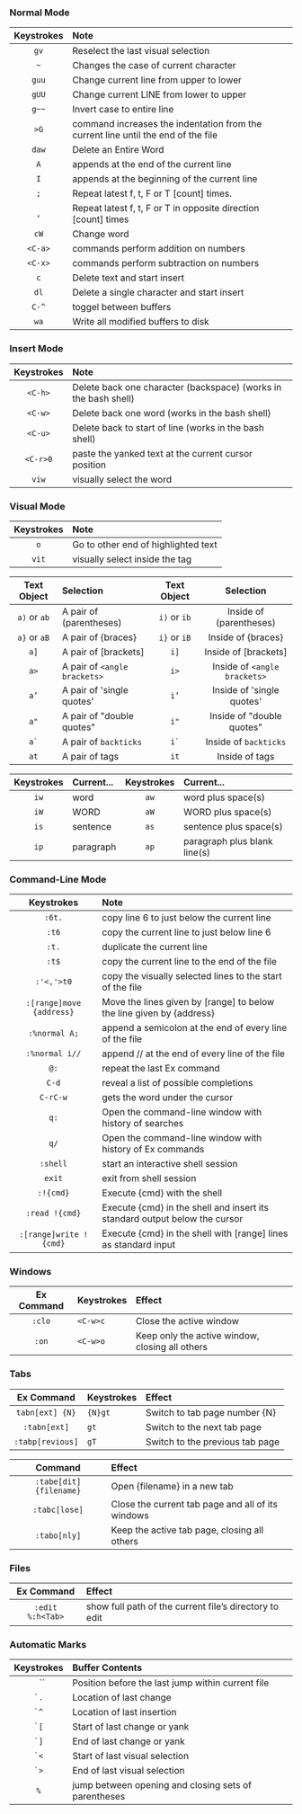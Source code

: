 ### Normal Mode
| Keystrokes        | Note |
| :-------------: |:------------- |
|`gv`| Reselect the last visual selection |
|`~` | Changes the case of current character |
|`guu` | Change current line from upper to lower |
|`gUU` | Change current LINE from lower to upper |
|`g~~` | Invert case to entire line |
|`>G` | command increases the indentation from the current line until the end of the file |
|`daw`| Delete an Entire Word |
|`A`| appends at the end of the current line |
|`I`| appends at the beginning of the current line | 
| `;`| Repeat latest f, t, F or T [count] times. |
| `,`| Repeat latest f, t, F or T in opposite direction [count] times |
| `cW`| Change word |
|`<C-a>` | commands perform addition on numbers |
|`<C-x>` | commands perform subtraction on numbers |
|`c`| Delete text and start insert |
|`dl`| Delete a single character and start insert |
|`C-^`|toggel between buffers|
|`wa`| Write all modified buffers to disk |

### Insert Mode
| Keystrokes        | Note |
| :-------------: |:------------- |
|`<C-h>`| Delete back one character (backspace) (works in the bash shell)|
|`<C-w>`| Delete back one word (works in the bash shell)|
|`<C-u>`| Delete back to start of line (works in the bash shell)|
|`<C-r>0`|paste the yanked text at the current cursor position|
|`viw`|visually select the word|

### Visual Mode
| Keystrokes        | Note |
| :-------------: |:------------- |
|`o`|Go to other end of highlighted text|
|`vit`|visually select inside the tag|

| Text Object        | Selection |  Text Object  | Selection |
| :-------------: |:------------- | :-------------: | :-------------: |
|`a)` or `ab`|  A pair of (parentheses)|`i)` or `ib`|Inside of (parentheses)|
|`a}` or `aB`|  A pair of {braces}|`i}` or `iB`|Inside of {braces}|
|`a]`| A pair of [brackets]|`i]`|Inside of [brackets]|
|`a>`| A pair of `<angle brackets>`|`i>`|Inside of `<angle brackets>`|
|`a’`| A pair of 'single quotes'|`i’`|Inside of 'single quotes'|
|`a"`| A pair of "double quotes"|`i"`|Inside of "double quotes"|
|`` a` ``| A pair of `backticks`|`` i` ``|Inside of `backticks`|
|`at`| A pair of <xml>tags</xml>|`it`|Inside of <xml>tags</xml>|

| Keystrokes | Current... | Keystrokes | Current...|
| :--------: |:---------- | :--------: |:----------|
|`iw`|word|`aw`|word plus space(s)|
|`iW`|WORD|`aW`|WORD plus space(s)|
|`is`|sentence|`as`|sentence plus space(s)|
|`ip`|paragraph|`ap`|paragraph plus blank line(s)|

  
  
  

### Command-Line Mode
| Keystrokes        | Note |
| :-------------: |:------------- |
|`:6t.`      | copy line 6 to just below the current line |
|`:t6`       | copy the current line to just below line 6 |
|`:t.`       | duplicate the current line |
|`:t$`       | copy the current line to the end of the file |
|`:'<,'>t0`  | copy the visually selected lines to the start of the file |
|`:[range]move {address}`| Move the lines given by [range] to below the line given by {address} |
|`:%normal A;`|append a semicolon at the end of every line of the file|
|`:%normal i//`|append // at the end of every line of the file|
|`@:`|repeat the last Ex command|
|`C-d`|reveal a list of possible completions|
|`C-rC-w`|gets the word under the cursor|
|`q:`|Open the command-line window with history of searches|
|`q/`|Open the command-line window with history of Ex commands|
|`:shell`| start an interactive shell session|
|`exit`| exit from shell session|
|`:!{cmd}`|Execute {cmd} with the shell|
|`:read !{cmd}`|Execute {cmd} in the shell and insert its standard output below the cursor|
|`:[range]write !{cmd}`|Execute {cmd} in the shell with [range] lines as standard input|

### Windows
| Ex Command | Keystrokes | Effect |
| :-------------: |:------------- | :-----------|
|`:clo`|`<C-w>c`|Close the active window|
|`:on`|`<C-w>o`|Keep only the active window, closing all others|


### Tabs
| Ex Command | Keystrokes | Effect |
| :-------------: |:------------- | :-----------|
|`tabn[ext] {N}`|`{N}gt`|Switch to tab page number {N}|
|`:tabn[ext]`|`gt`|Switch to the next tab page|
|`:tabp[revious]`|`gT`|Switch to the previous tab page|

| Command | Effect |
| :------:|:-------|
|`:tabe[dit] {filename}`|Open {filename} in a new tab|
|`:tabc[lose]`|Close the current tab page and all of its windows|
|`:tabo[nly]`|Keep the active tab page, closing all others|


### Files
| Ex Command | Effect |
| :-------------: | :-----------|
|`:edit %:h<Tab>`|show full path of the current file’s directory to edit|


### Automatic Marks
| Keystrokes | Buffer Contents |
| :-------------: | :-----------|
|`` `` ``| Position before the last jump within current file |
|`` `. ``| Location of last change |
|`` `^ ``| Location of last insertion |
|`` `[ ``| Start of last change or yank |
|`` `] ``| End of last change or yank |
|`` `< ``| Start of last visual selection |
|`` `> ``| End of last visual selection |
| `%` | jump between opening and closing sets of parentheses |

